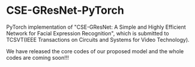# CSE-GResNet-PyTorch
PyTorch implementation of "CSE-GResNet: A Simple and Highly Efficient Network for Facial Expression Recognition", which is submitted to TCSVT(IEEE Transactions on Circuits and Systems for Video Technology).

We have released the core codes of our proposed model and the whole codes are coming soon!!!
